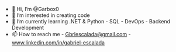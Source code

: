 - 👋 Hi, I’m @Garbox0
- 👀 I’m interested in creating code
- 🌱 I’m currently learning .NET & Python - SQL - DevOps - Backend Development
- 📫 How to reach me - Gbrlescalada@gmail.com - www.linkedin.com/in/gabriel-escalada
